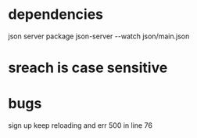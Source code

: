 # dependencies

json server package
json-server --watch json/main.json

# sreach is case sensitive

# bugs

sign up keep reloading and err 500 in line 76
